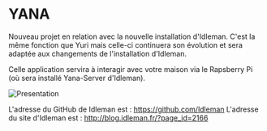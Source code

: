 YANA
====

Nouveau projet en relation avec la nouvelle installation d'Idleman. 
C'est la même fonction que Yuri mais celle-ci continuera son évolution et sera adaptée aux changements de l'installation d'Idleman.

Celle application servira à interagir avec votre maison via le Rapsberry Pi (où sera installé Yana-Server d'Idleman).


![Presentation](https://raw.github.com/Etsuni/YANA/master/presentation.png)

L'adresse du GitHub de Idleman est : https://github.com/ldleman
L'adresse du site d'Idleman est : http://blog.idleman.fr/?page_id=2166
